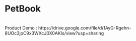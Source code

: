 # PetBook 
<br>
Product Demo : https://drive.google.com/file/d/1AyG-Rgehn-8UOc3jpC9x3WXcJ0X0AKIs/view?usp=sharing
